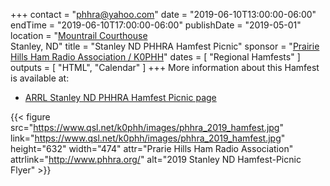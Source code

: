 +++
contact = "[phhra@yahoo.com](mailto:phhra@yahoo.com)"
date = "2019-06-10T13:00:00-06:00"
endTime = "2019-06-10T17:00:00-06:00"
publishDate = "2019-05-01"
location = "[Mountrail Courthouse](https://www.google.com/maps/place/101+N+Main+St,+Stanley,+ND+58784/@48.3212135,-102.3936329,17z/data=!3m1!4b1!4m5!3m4!1s0x5320bcdb4ce3ab67:0xa79df8c768af7c26!8m2!3d48.32121!4d-102.3914389)</br>Stanley, ND"
title = "Stanley ND PHHRA Hamfest Picnic"
sponsor = "[Prairie Hills Ham Radio Association / K0PHH](http://www.phhra.org/)"
dates = [ "Regional Hamfests" ]
outputs = [ "HTML", "Calendar" ]
+++
More information about this Hamfest is available at:

* [ARRL Stanley ND PHHRA Hamfest Picnic page](http://www.arrl.org/hamfests/stanley-nd-phhra-hamfest-picnic)

{{< figure src="https://www.qsl.net/k0phh/images/phhra_2019_hamfest.jpg" link="https://www.qsl.net/k0phh/images/phhra_2019_hamfest.jpg" height="632" width="474" attr="Prarie Hills Ham Radio Association" attrlink="http://www.phhra.org/" alt="2019 Stanley ND Hamfest-Picnic Flyer" >}}
